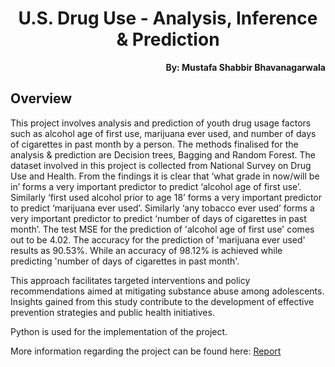 <h1 align="center">U.S. Drug Use - Analysis, Inference & Prediction </h1>

<p align="right"><b>By: Mustafa Shabbir Bhavanagarwala</b></p>

## Overview
<p>
This project involves analysis and prediction of youth drug usage factors such as  alcohol age of first use, marijuana ever used, and number of days of cigarettes in past month by a person. The methods finalised for the analysis & prediction are Decision trees, Bagging and Random Forest. The dataset involved in this project is collected from National Survey on Drug Use and Health. From the findings it is clear that ‘what grade in now/will be in’ forms a very important 
predictor to predict ‘alcohol age of first use’. Similarly ‘first used alcohol prior to age 18’
forms a very important predictor to predict ‘marijuana ever used’. Similarly ‘any 
tobacco ever used’ forms a very important predictor to predict ‘number of days of 
cigarettes in past month’. The test MSE for the prediction of 'alcohol age of first use' comes out to be 4.02. The accuracy for the prediction of 'marijuana ever used' results as 90.53%. While an accuracy of 98.12% is achieved while predicting 'number of days of cigarettes in past month'.</p>

<p>
This 
approach facilitates targeted interventions and policy recommendations aimed at 
mitigating substance abuse among adolescents. Insights gained from this study 
contribute to the development of effective prevention strategies and public health 
initiatives.</p>

<p>Python is used for the implementation of the project.</p>

<p>

More information regarding the project can be found here: [Report](Report.pdf)

</p>

